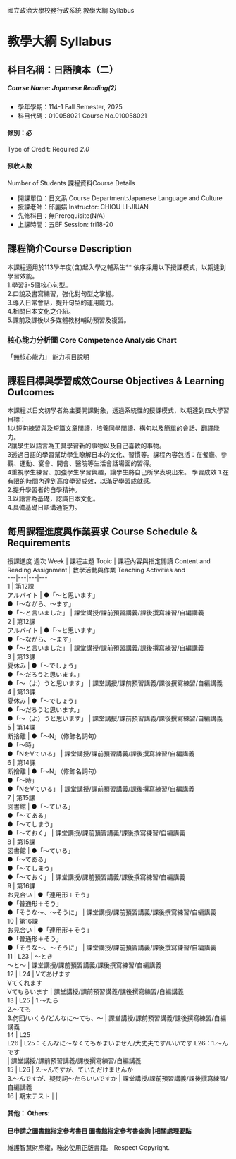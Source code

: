 國立政治大學校務行政系統 教學大綱 Syllabus
# 教學大綱 Syllabus
##  科目名稱：日語讀本（二）
#####  Course Name: Japanese Reading(2)
  * 學年學期：114-1 Fall Semester, 2025 
  * 科目代碼：010058021 Course No.010058021
#### 修別：必
Type of Credit: Required 
_2.0_
#### 預收人數
Number of Students
課程資料Course Details
  * 開課單位：日文系 Course Department:Japanese Language and Culture 
  * 授課老師：邱麗娟 Instructor: CHIOU LI-JIUAN 
  * 先修科目：無Prerequisite(N/A)
  * 上課時間：五EF Session: fri18-20
##  課程簡介Course Description
 本課程適用於113學年度(含)起入學之輔系生**
依序採用以下授課模式，以期達到學習效能。   
1.學習3-5個核心句型。   
2.口說及書寫練習，強化對句型之掌握。   
3.導入日常會話，提升句型的運用能力。   
4.相關日本文化之介紹。   
5.課前及課後以多媒體教材輔助預習及複習。
###  核心能力分析圖 Core Competence Analysis Chart
「無核心能力」 
能力項目說明
##  課程目標與學習成效Course Objectives & Learning Outcomes 
本課程以日文初學者為主要開課對象，透過系統性的授課模式，以期達到四大學習目標：  
1以短句練習與及短篇文章閱讀，培養同學閱讀、構句以及簡單的會話、翻譯能力。  
2讓學生以語言為工具學習新的事物以及自己喜歡的事物。  
3透過日語的學習幫助學生瞭解日本的文化、習慣等。課程內容包括：在餐廳、參觀、運動、宴會、開會、醫院等生活會話場面的習得。  
4重視學生練習、加強學生學習興趣，讓學生將自己所學表現出來。
學習成效
1.在有限的時間內達到高度學習成效，以滿足學習成就感。  
2.提升學習者的自學精神。  
3.以語言為基礎，認識日本文化。  
4.具備基礎日語溝通能力。
##  每周課程進度與作業要求 Course Schedule & Requirements
授課進度
週次 Week |  課程主題 Topic |  課程內容與指定閱讀 Content and Reading Assignment |  教學活動與作業 Teaching Activities and  
---|---|---|---  
1 |  第12課  
アルバイト |  ●「～と思います」  
●「～ながら、～ます」  
●「～と言いました」 |  課堂講授/課前預習講義/課後撰寫練習/自編講義  
2 |  第12課  
アルバイト |  ●「～と思います」  
●「～ながら、～ます」  
●「～と言いました」 |  課堂講授/課前預習講義/課後撰寫練習/自編講義  
3 |  第13課  
夏休み |  ●「～でしょう」  
●「～だろうと思います。」  
●「～（よ）うと思います」 |  課堂講授/課前預習講義/課後撰寫練習/自編講義  
4 |  第13課  
夏休み |  ●「～でしょう」  
●「～だろうと思います。」  
●「～（よ）うと思います」 |  課堂講授/課前預習講義/課後撰寫練習/自編講義  
5 |  第14課  
断捨離 |  ●「～N」（修飾名詞句）  
●「～時」  
●「NをVている」 |  課堂講授/課前預習講義/課後撰寫練習/自編講義  
6 |  第14課  
断捨離 |  ●「～N」（修飾名詞句）  
●「～時」  
●「NをVている」 |  課堂講授/課前預習講義/課後撰寫練習/自編講義  
7 |  第15課  
図書館 |  ●「～ている」  
●「～てある」  
●「～てしまう」  
●「～ておく」 |  課堂講授/課前預習講義/課後撰寫練習/自編講義  
8 |  第15課  
図書館 |  ●「～ている」  
●「～てある」  
●「～てしまう」  
●「～ておく」 |  課堂講授/課前預習講義/課後撰寫練習/自編講義  
9 |  第16課  
お見合い |  ●「連用形＋そう」  
●「普通形＋そう」  
●「そうな～、～そうに」 |  課堂講授/課前預習講義/課後撰寫練習/自編講義  
10 |  第16課  
お見合い |  ●「連用形＋そう」  
●「普通形＋そう」  
●「そうな～、～そうに」 |  課堂講授/課前預習講義/課後撰寫練習/自編講義  
11 |  L23 |  ～とき  
～と～ |  課堂講授/課前預習講義/課後撰寫練習/自編講義  
12 |  L24 |  Vてあげます  
Vてくれます  
Vてもらいます |  課堂講授/課前預習講義/課後撰寫練習/自編講義  
13 |  L25 |  1.～たら  
2.～ても  
3.何回/いくら/どんなに～ても、～ |  課堂講授/課前預習講義/課後撰寫練習/自編講義  
14 |  L25  
L26 |  L25：そんなに～なくてもかまいません/大丈夫です/いいです L26：1.～んです  
|  課堂講授/課前預習講義/課後撰寫練習/自編講義  
15 |  L26 |  2.～んですが、ていただけませんか  
3.～んですが、疑問詞～たらいいですか |  課堂講授/課前預習講義/課後撰寫練習/自編講義  
16 |  期末テスト |  |   
####  其他： Others:
####  已申請之圖書館指定參考書目  圖書館指定參考書查詢 |相關處理要點
維護智慧財產權，務必使用正版書籍。 Respect Copyright.
